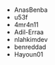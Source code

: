 #
<!--- PUT UR USERNAME HERE -->

- AnasBenba
- u53f 
- 4mr4n11
- Adil-Erraa
- nlahkimdev
- benreddad
- Hayoun01
<!--- DON'T TOUCH THIS PLZ -->
#
